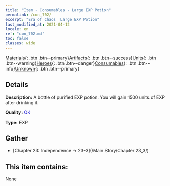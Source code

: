 ```yaml
---
title: "Item - Consumables - Large EXP Potion"
permalink: /con_702/
excerpt: "Era of Chaos  Large EXP Potion"
last_modified_at: 2021-04-12
locale: en
ref: "con_702.md"
toc: false
classes: wide
---
```

 [Materials](/Items/){: .btn .btn--primary}[Artifacts](/Items/Artifacts/){: .btn .btn--success}[Units](/Items/Units/){: .btn .btn--warning}[Heroes](/Items/Heroes/){: .btn .btn--danger}[Consumables](/Items/Consumables/){: .btn .btn--info}[Unknown](/Items/Unknown/){: .btn .btn--primary}

## Details
 **Description:** A bottle of purified EXP potion. You will gain 1500 units of EXP after drinking it.

 **Quality:** <span style="color: #0000CD">OK</span>

 **Type:** EXP

## Gather

*    [Chapter 23: Independence -> 23-3](/Main Story/Chapter 23_3/) 

## This item contains:

  None


